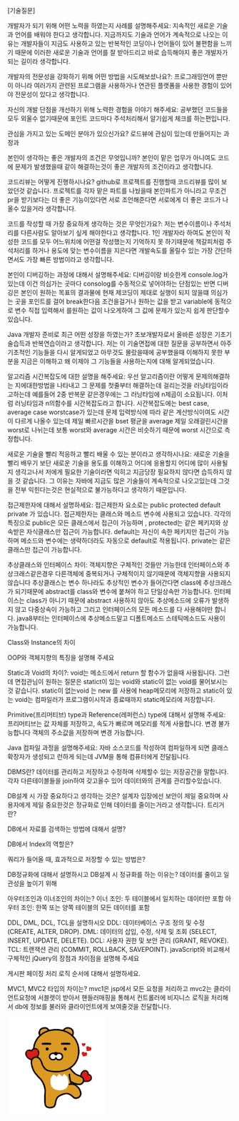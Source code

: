 [기술질문]

개발자가 되기 위해 어떤 노력을 하였는지 사례를 설명해주세요:
지속적인 새로운 기술과 언어를 배워야 한다고 생각합니다. 지금까지도 기술과 언어가 계속적으로 나오는 이유는 개발자들이 지금도 사용하고 있는 반복적인 코딩이나 언어들이 있어 불편함을 느끼기 때문에 이러한 새로운 기술과 언어를 잘 받아드리고 바로 습득해야지 좋은 개발자가 되는 길이라 생각합니다.

개발자의 전문성을 강화하기 위해 어떤 방법을 시도해보셨나요?:
프로그래밍언어 뿐만이 아니라 여러가지 관련된 프로그램을 사용하거나 연관된 플랫폼을 사용한 경험이 있어야 전문성이 있다고 생각합니다.

자신의 개발 단점을 개선하기 위해 노력한 경험을 이야기 해주세요:
공부했던 코드들을 모두 외울수 없기때문에 포인트 코드마다 주석처리해서 알기쉽게 체크를 하는편입니다.

관심을 가지고 있는 도메인 분야가 있으신가요?
로드뷰에 관심이 있는데 만들어지는 과정과

본인이 생각하는 좋은 개발자의 조건은 무엇입니까?
본인이 맡은 업무가 아니여도 코드에 문제가 발생했을때 같이 해결하는것이 좋은 개발자의 조건이라고 생각합니다.

코드리뷰는 어떻게 진행하시나요?
github로 프로젝트를 진행할때 코드리뷰를 많이 보았던것 같습니다.
프로젝트를 각자 맡은 파트를 나눴을때 본인파트가 아니라고 무조건 pr을 받기보다는 더 좋은 기능이있다면 서로 조언해준다면 서로에게 더 좋은 코드가 나올수 있을거라 생각합니다.

코드를 작성할 때 가장 중요하게 생각하는 것은 무엇인가요?:
저는 변수이름이나 주석처리를 다른사람도 알아보기 싶게 해야한다고 생각합니다. 1인 개발자라 하여도 본인이 작성한 코드를 모두 어느위치에 어떤걸 작성했는지 기억하지 못 하기때문에 책갈피처럼 주석처리를 하거나 용도에 맞는 변수이름을 지은다면 개발속도를 올릴수 있는 가장 간단하면서도 가장 빠른 방법이라고 생각합니다.

본인이 디버깅하는 과정에 대해서 설명해주세요:
디버깅이랑 비슷한게 console.log가 있는데 이건 의심가는 곳마다 consolog를 수동적으로 넣어야하는 단점있는 반면 디버깅은 본인이 원하는 목표의 결과물에 현재 제코딩이 제대로 실행이 되지 않을떄 의심가는 곳을 포인트를 걸어 break한다음 조건을걸거나 원하는 값을 받고 variable에 동적으로 변수 직접 입력해서 를원하는 값이 나오게하여 그 값에 문제가 있는지 쉽게 판단할수 있습니다.

Java 개발자 준비로 최근 어떤 성장을 하였는가?
초보개발자로서 올바른 성장은 기초기술습득과 반복연습이라고 생각합니다.  저는 이 기술면접에 대한 질문을 공부하면서 아주 기초적인 기능들을 다시 알게되었고 아무것도 몰랐을때에 공부했을때 이해하지 못한 부분을 지금은 이해하고 왜 이제야 그 기능들을 사용하는지에 대해 알게되었습니다. 

알고리즘 시간복잡도에 대한 설명을 해주세요:
우선 알고리즘이란 어떻게 문제의해결하는 지에대한방법을 나타내고 그 문제를 첫줄부터 해결하는데 걸리는것을 러닝타임이라고하는데 예를들어 2중 반복문 같은경우에는 그 러닝타임에 n제곱이 소요됩니다. 이처럼  러닝타임과 n의함수를 시간복잡도라고 합니다. 시간복잡도에는 best case, average case worstcase가 있는데 문제 입력방식에 따라 같은 계산방식이여도 시간이 다르게 나올수 있는데 제일 빠르시간을 bset 평균을 average 제일 오래걸린시간을 worst로 나뉘는데 보통 worst와 average 시간은 비슷하기 때문에 worst 시간으로 측정합니다.

새로운 기술을 빨리 적응하고 빨리 배울 수 있는 분이라고 생각하시나요:
새로운 기술을 빨리 배우기 보단 새로운 기술을 용도를 이해하고 어디에 응용할지 어디에 많이 사용될지 생각고나서 저에게 필요한 기술이라면 익히고 지금당장 필요하지 않다면 습득하지 않을 것 같습니다. 그 이유는 자바에 지금도 많은 기술들이 계속적으로 나오고있는데 그것을 전부 익힌다는것은 현실적으로 불가능하다고 생각하기 때문입니다.

접근제한자에 대해서 설명하세요:
접근제한자 요소로는 public protected default private 가 있습니다. 접근제한자는 클래스와 메소드 변수에 사용되고 있습니다. 각각의 특징으로 public은 모든 클래스에서 접근이 가능하며 , protected는 같은 페키지와 상속받은 자식클래스만 접근이 가능합니다. default는 자신이 속한 페키지만 접근이 가능하며 메소드와 변수에는 생략하더라도 자동으로 default로 적용됩니다. private는 같은 클래스만 접근이 가능합니다.

추상클래스와 인터페이스 차이:
객체지향은 구체적인 것들만 가능한데 인터페이스와 추상크래스같은경우 다른객체에 중복되거나 구체적이지 않기때문에 객체지향을 사용되지 않습니다 추상클래스는 변수 하나라도 추상적인 변수가 들어간다면 class에 추상크래스가 되기때문에 abstract를 class와 변수에 붙쳐야 하고 단일상속만 가능합니다. 인터페이스는 class가 아니기 때문에 abstract 사용하지 않아도 추상메소드에 오류가 발생하지 않고 다중상속이 가능하고 그리고 인터페이스의 모든 메소드를 다 사용해야만 합니다. java8부터는 인터페이스에 추상메소드말고 디폴트메소드 스테틱메소드도 사용이 가능합니다.

Class와 Instance의 차이

OOP와 객체지향의 특징을 설명해 주세요

Static과 Void의 차이?:
void는 메소드에서 return 할 함수가 없을때 사용됩니다.
그런데 면접관님이 원하는 질문은 statict이 있는 void와 static이 없는 void를  물어보시는것 같습니다. static이 없는void 는 new 를 사용에 heap메모리에 저장하고 static이 있는 void는 컴파일러가 프로그램이시작과 종료때까지 static메모리에 저장합니다.


Primitive(프리머티브) type과 Reference(레퍼런스) type에 대해서 설명해 주세요:
프리머티브는 값 자체를 저장하고, 속도가 빠르며 메모리를 적게 사용합니다. 변경 불가능합니다 객체의 주소값을 저장하며 변경 가능합니다.

Java 컴파일 과정을 설명해주세요:
자바 소스코드를 작성하여 컴파일하게 되면 클래스 확장자가 생성되고  런하게 되는데 JVM을 통해 컴퓨터에게 전달됩니다.
 
DBMS란?
데이터를 관리하고 저장하고 수정하며 삭제할수 있는 저장공간을 말합니다. 각자 다른테이블들을 join하여 갖고올수 있어 데이터와의 관계를 관리할수있습니다.

DB설계 시 가장 중요하다고 생각하는 것은?
설계자 입장에선 보안이 제일 중요하며 사용자에게 제일 중요한것은 정규화로 인해 데이터를 줄이는거라고 생각합니다.
트리거란?

DB에서 자료를 검색하는 방법에 대해서 설명?

DB에서 Index의 역할은?

쿼리가 들어올 때, 효과적으로 저장할 수 있는 방법은?

DB정규화에 대해서 설명하시고 DB설계 시 정규화를 하는 이유는?
데이터를 줄이고 일관성을 높이기 위해

아우터조인과 이너조인의 차이는?
이너 조인: 두 테이블에서 일치하는 데이터만 포함
아우터 조인: 한쪽 또는 양쪽 테이블의 모든 데이터를 포함 

DDL, DML, DCL, TCL을 설명하시오
DDL: 데이터베이스 구조 정의 및 수정 (CREATE, ALTER, DROP).
DML: 데이터의 삽입, 수정, 삭제 및 조회 (SELECT, INSERT, UPDATE, DELETE).
DCL: 사용자 권한 및 보안 관리 (GRANT, REVOKE).
TCL: 트랜잭션 관리 (COMMIT, ROLLBACK, SAVEPOINT).
javaScript와 비교해서 구체적인 jQuery의 장점과 차이점을 설명해 주세요

게시판 페이징 처리 로직 순서에 대해서 설명하세요.

MVC1, MVC2 타입의 차이는?
mvc1은 jsp에서 모든 요청을 처리하고 mvc2는 클라이언트요청에 서블렛이 받아서 핸들러매핑을 통해서 컨트롤러에 비지니스 로직을 처리해서  db에 정보를 불러와 클라이언트에게 보여줄것을 전달합니다.

![](./kakao-bear.gif)

